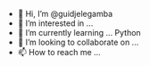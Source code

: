 - 👋 Hi, I’m @guidjelegamba
- 👀 I’m interested in ...
- 🌱 I’m currently learning ... Python
- 💞️ I’m looking to collaborate on ...
- 📫 How to reach me ...

<!---
guidjelegamba/guidjelegamba is a ✨ special ✨ repository because its `README.md` (this file) appears on your GitHub profile.
You can click the Preview link to take a look at your changes.
--->
